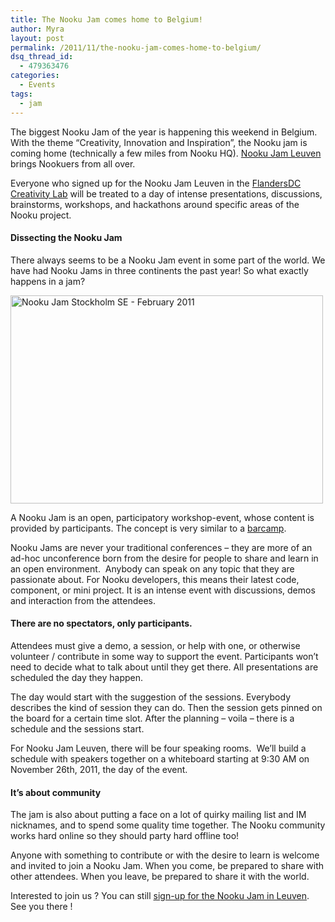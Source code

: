 ```yaml
---
title: The Nooku Jam comes home to Belgium!
author: Myra
layout: post
permalink: /2011/11/the-nooku-jam-comes-home-to-belgium/
dsq_thread_id:
  - 479363476
categories:
  - Events
tags:
  - jam
---
```

<div>
  <p>
    The biggest Nooku Jam of the year is happening this weekend in Belgium. With the theme “Creativity, Innovation and Inspiration”, the Nooku jam is coming home (technically a few miles from Nooku HQ). <a href="http://www.eventbrite.com/event/2326534728">Nooku Jam Leuven</a> brings Nookuers from all over.
  </p>
  
  <p>
    Everyone who signed up for the Nooku Jam Leuven in the <a href="http://www.flandersdc.be/en">FlandersDC Creativity Lab</a> will be treated to a day of intense presentations, discussions, brainstorms, workshops, and hackathons around specific areas of the Nooku project.
  </p>
  
  <h4 dir="ltr">
    Dissecting the Nooku Jam
  </h4>
  
  <p>
    There always seems to be a Nooku Jam event in some part of the world. We have had Nooku Jams in three continents the past year! So what exactly happens in a jam?
  </p>
  
  <p>
    <a title="Nooku Jam Stockholm SE - February 2011 by Nooku, on Flickr" href="http://www.flickr.com/photos/nooku/5516536345/"><img src="http://farm6.staticflickr.com/5133/5516536345_085e09e578.jpg" alt="Nooku Jam Stockholm SE - February 2011" width="500" height="333" /></a>
  </p>
  
  <p>
    A Nooku Jam is an open, participatory workshop-event, whose content is provided by participants. The concept is very similar to a <a href="http://barcamp.org/w/page/405173/TheRulesOfBarCamp">barcamp</a>.
  </p>
  
  <p>
    <!--more-->
  </p>
  
  <p>
    Nooku Jams are never your traditional conferences &#8211; they are more of an ad-hoc unconference born from the desire for people to share and learn in an open environment.  Anybody can speak on any topic that they are passionate about. For Nooku developers, this means their latest code, component, or mini project. It is an intense event with discussions, demos and interaction from the attendees.
  </p>
  
  <h4 dir="ltr">
    There are no spectators, only participants.
  </h4>
  
  <p>
    Attendees must give a demo, a session, or help with one, or otherwise volunteer / contribute in some way to support the event. Participants won&#8217;t need to decide what to talk about until they get there. All presentations are scheduled the day they happen.
  </p>
  
  <p>
    The day would start with the suggestion of the sessions. Everybody describes the kind of session they can do. Then the session gets pinned on the board for a certain time slot. After the planning – voila – there is a schedule and the sessions start.
  </p>
  
  <p>
    For Nooku Jam Leuven, there will be four speaking rooms.  We&#8217;ll build a schedule with speakers together on a whiteboard starting at 9:30 AM on November 26th, 2011, the day of the event.
  </p>
  
  <h4 dir="ltr">
    It’s about community
  </h4>
  
  <p>
    The jam is also about putting a face on a lot of quirky mailing list and IM nicknames, and to spend some quality time together. The Nooku community works hard online so they should party hard offline too!
  </p>
  
  <p>
    Anyone with something to contribute or with the desire to learn is welcome and invited to join a Nooku Jam. When you come, be prepared to share with other attendees. When you leave, be prepared to share it with the world.
  </p>
  
  <p>
    Interested to join us ? You can still <a href="http://nj11leuven.eventbrite.com/">sign-up for the Nooku Jam in Leuven</a>. See you there !
  </p>
</div>
